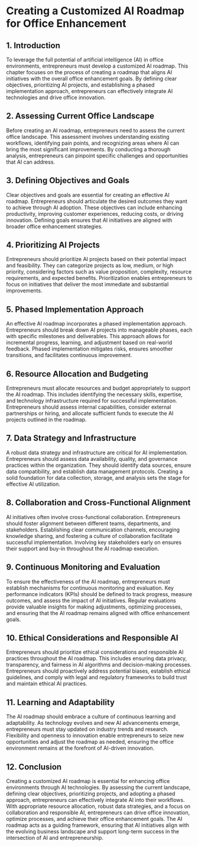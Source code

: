 # Creating a Customized AI Roadmap for Office Enhancement

## 1\. Introduction

To leverage the full potential of artificial intelligence (AI) in office environments, entrepreneurs must develop a customized AI roadmap. This chapter focuses on the process of creating a roadmap that aligns AI initiatives with the overall office enhancement goals. By defining clear objectives, prioritizing AI projects, and establishing a phased implementation approach, entrepreneurs can effectively integrate AI technologies and drive office innovation.

## 2\. Assessing Current Office Landscape

Before creating an AI roadmap, entrepreneurs need to assess the current office landscape. This assessment involves understanding existing workflows, identifying pain points, and recognizing areas where AI can bring the most significant improvements. By conducting a thorough analysis, entrepreneurs can pinpoint specific challenges and opportunities that AI can address.

## 3\. Defining Objectives and Goals

Clear objectives and goals are essential for creating an effective AI roadmap. Entrepreneurs should articulate the desired outcomes they want to achieve through AI adoption. These objectives can include enhancing productivity, improving customer experiences, reducing costs, or driving innovation. Defining goals ensures that AI initiatives are aligned with broader office enhancement strategies.

## 4\. Prioritizing AI Projects

Entrepreneurs should prioritize AI projects based on their potential impact and feasibility. They can categorize projects as low, medium, or high priority, considering factors such as value proposition, complexity, resource requirements, and expected benefits. Prioritization enables entrepreneurs to focus on initiatives that deliver the most immediate and substantial improvements.

## 5\. Phased Implementation Approach

An effective AI roadmap incorporates a phased implementation approach. Entrepreneurs should break down AI projects into manageable phases, each with specific milestones and deliverables. This approach allows for incremental progress, learning, and adjustment based on real-world feedback. Phased implementation mitigates risks, ensures smoother transitions, and facilitates continuous improvement.

## 6\. Resource Allocation and Budgeting

Entrepreneurs must allocate resources and budget appropriately to support the AI roadmap. This includes identifying the necessary skills, expertise, and technology infrastructure required for successful implementation. Entrepreneurs should assess internal capabilities, consider external partnerships or hiring, and allocate sufficient funds to execute the AI projects outlined in the roadmap.

## 7\. Data Strategy and Infrastructure

A robust data strategy and infrastructure are critical for AI implementation. Entrepreneurs should assess data availability, quality, and governance practices within the organization. They should identify data sources, ensure data compatibility, and establish data management protocols. Creating a solid foundation for data collection, storage, and analysis sets the stage for effective AI utilization.

## 8\. Collaboration and Cross-Functional Alignment

AI initiatives often involve cross-functional collaboration. Entrepreneurs should foster alignment between different teams, departments, and stakeholders. Establishing clear communication channels, encouraging knowledge sharing, and fostering a culture of collaboration facilitate successful implementation. Involving key stakeholders early on ensures their support and buy-in throughout the AI roadmap execution.

## 9\. Continuous Monitoring and Evaluation

To ensure the effectiveness of the AI roadmap, entrepreneurs must establish mechanisms for continuous monitoring and evaluation. Key performance indicators (KPIs) should be defined to track progress, measure outcomes, and assess the impact of AI initiatives. Regular evaluations provide valuable insights for making adjustments, optimizing processes, and ensuring that the AI roadmap remains aligned with office enhancement goals.

## 10\. Ethical Considerations and Responsible AI

Entrepreneurs should prioritize ethical considerations and responsible AI practices throughout the AI roadmap. This includes ensuring data privacy, transparency, and fairness in AI algorithms and decision-making processes. Entrepreneurs should proactively address potential biases, establish ethical guidelines, and comply with legal and regulatory frameworks to build trust and maintain ethical AI practices.

## 11\. Learning and Adaptability

The AI roadmap should embrace a culture of continuous learning and adaptability. As technology evolves and new AI advancements emerge, entrepreneurs must stay updated on industry trends and research. Flexibility and openness to innovation enable entrepreneurs to seize new opportunities and adjust the roadmap as needed, ensuring the office environment remains at the forefront of AI-driven innovation.

## 12\. Conclusion

Creating a customized AI roadmap is essential for enhancing office environments through AI technologies. By assessing the current landscape, defining clear objectives, prioritizing projects, and adopting a phased approach, entrepreneurs can effectively integrate AI into their workflows. With appropriate resource allocation, robust data strategies, and a focus on collaboration and responsible AI, entrepreneurs can drive office innovation, optimize processes, and achieve their office enhancement goals. The AI roadmap acts as a guiding framework, ensuring that AI initiatives align with the evolving business landscape and support long-term success in the intersection of AI and entrepreneurship.
